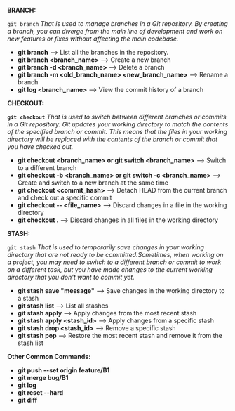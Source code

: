 
**BRANCH:**

`git branch` *That is used to manage branches in a Git repository. By creating a branch, you can diverge from the main line of development and work on new features or fixes without affecting the main codebase.*

* **git branch**  --> List all the branches in the repository.
* **git branch <branch_name>**  --> Create a new branch
* **git branch -d <branch_name>**  --> Delete a branch
* **git branch -m <old_branch_name> <new_branch_name>**  --> Rename a branch
* **git log <branch_name>**  -->  View the commit history of a branch

**CHECKOUT:**

**`git checkout`** *That is used to switch between different branches or commits in a Git repository. Git updates your working directory to match the contents of the specified branch or commit. This means that the files in your working directory will be replaced with the contents of the branch or commit that you have checked out.*

* **git checkout  <branch_name> or git switch <branch_name>**  --> Switch to a different branch
* **git checkout -b <branch_name> or git switch -c <branch_name>**  --> Create and switch to a new branch at the same time
* **git checkout <commit_hash>**  --> Detach HEAD from the current branch and check out a specific commit
* **git checkout -- <file_name>** --> Discard changes in a file in the working directory
* **git checkout .**  --> Discard changes in all files in the working directory

**STASH:**

`git stash` *That is used to temporarily save changes in your working directory that are not ready to be committed.Sometimes, when working on a project, you may need to switch to a different branch or commit to work on a different task, but you have made changes to the current working directory that you don't want to commit yet.*

* **git stash save "message"**  --> Save changes in the working directory to a stash
* **git stash list**  --> List all stashes
* **git stash apply**  --> Apply changes from the most recent stash
* **git stash apply <stash_id>**  --> Apply changes from a specific stash
* **git stash drop <stash_id>** --> Remove a specific stash
* **git stash pop**  --> Restore the most recent stash and remove it from the stash list


**Other Common Commands:**
* **git push --set origin feature/B1**
* **git merge bug/B1**
* **git log**
* **git reset --hard**
* **git diff** 
